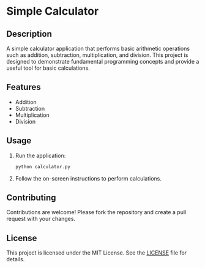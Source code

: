 # Simple Calculator

## Description
A simple calculator application that performs basic arithmetic operations such as addition, subtraction, multiplication, and division. This project is designed to demonstrate fundamental programming concepts and provide a useful tool for basic calculations.

## Features
- Addition
- Subtraction
- Multiplication
- Division

## Usage
1. Run the application:
    ```sh
    python calculator.py
    ```
2. Follow the on-screen instructions to perform calculations.

## Contributing
Contributions are welcome! Please fork the repository and create a pull request with your changes.

## License
This project is licensed under the MIT License. See the [LICENSE](LICENSE) file for details.


